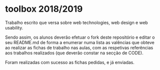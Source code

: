 # toolbox 2018/2019
Trabalho escrito que versa sobre web technologies, web design e web usability. 

Sendo assim, os alunos deverão efetuar o fork deste repositório e editar o seu README.md de forma a enumerar numa lista as valências que obteve ao realizar as fichas de trabalho nas aulas, com as respetivas referências aos trabalhos realizados (que deverão constar na secção de CODE).

Foram realizadas com sucesso as fichas pedidas, e já enviadas.
